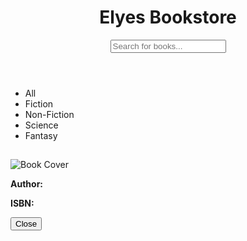 <!DOCTYPE html>
<html lang="en">
<head>
    <meta charset="UTF-8">
    <meta name="viewport" content="width=device-width, initial-scale=1.0">
    <title>Online Bookstore</title>
    <link rel="stylesheet" href="styles.css">
</head>
<body>
    <header>
        <h1>Elyes Bookstore</h1>
        <input type="text" id="searchBar" placeholder="Search for books...">
    </header>
    <nav>
        <ul id="categoryList">
            <li onclick="filterBooks('All')">All</li>
            <li onclick="filterBooks('Fiction')">Fiction</li>
            <li onclick="filterBooks('Non-Fiction')">Non-Fiction</li>
            <li onclick="filterBooks('Science')">Science</li>
            <li onclick="filterBooks('Fantasy')">Fantasy</li>
        </ul>
    </nav>
    <main>
        <section id="bookDisplay"></section>
        <section id="bookDetails" class="hidden">
            <h2 id="bookTitle"></h2>
            <img id="bookImage" alt="Book Cover">
            <p id="bookDescription"></p>
            <p><strong>Author:</strong> <span id="bookAuthor"></span></p>
            <p><strong>ISBN:</strong> <span id="bookISBN"></span></p>
            <button onclick="closeDetails()">Close</button>
        </section>
    </main>
    <script src="script.js"></script>
</body>
</html>
